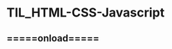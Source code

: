 # TIL_HTML-CSS-Javascript

<!DOCTYPE html>
<html>
<head>
<meta charset="UTF-8">
<title>Insert title here</title>
<script type="text/javacript">

/*
  window.onload
  ::
  html 문서에 포함된 모든 컨텐츠가 메모리에 로드된 후에 실행되는 함수
  동일한 문서 (html)에 오직 하나만 사용 가능하다
  이것과 기능은 동일하나 여러개 함수 사용가능한 것이
  JQuery의 ready함수이다.
  
 */
 
window.onload = function(){

	var list = '';//값에 의해서 데이터 타입이 동적으로 할당
	
	//복합연산자 사용
	list +='<ul>';
	list +='<li>Hello</li>';
	// ---> <ul><li>Hello</li>
	list +='<li>JavaScript</li>';
	list +='</ul>';
	
	
	//list변수 안에 있는 축적된 모든 내용을 웹 브라우저에 출력
	//이때 document.어느 영역.innerHTML =  list;
	
	document.getElementById("wrap").innerHTML = list;
};
	

</script>
</head>
<body>
<h2>=====onload=====</h2>
<div id="wrap"></div>
</body>
</html>
